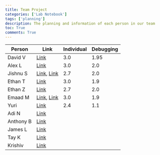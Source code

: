 ```yaml
---
title: Team Project
categories: ['Lab Notebook']
tags: ['planning']
description: The planning and information of each person in our team
toc: True
comments: True
---
```


| Person | Link | Individual | Debugging |
|-|-|-|-|
| David V | [Link](https://davidvasilev1.github.io/CSAsite/posts/progress-so-far/) | 3.0 | 1.95 |
| Alex L | [Link](https://ylu-1258.github.io/YLU_blog/) | 3.0 | 2.0 |
| Jishnu S | [Link](https://github.com/JishnuS420/BlogCSA/issues/11#issue-2176397360), [Link](https://jishnus420.github.io/BlogCSA/) | 2.7 | 2.0 |
| Ethan T | [Link](https://realethantran.github.io/ethanRepo/2024/03/07/individual-seed_IPYNB_2_.html) | 3.0 | 1.9 |
| Ethan Z | [Link](https://dolphinalt.github.io/APCSA-Pages/posts/Individual-Review/) | 2.7 | 2.0 |
| Emaad M | [Link](https://emaad-mir.github.io/emaad-github-pages1/c1.4/2024/03/08/Individual-Seed.html), [Link](https://github.com/Emaad-Mir/emaad-github-pages1/issues/14#issue-2174115806) | 3.0 | 1.9 |
| Yuri | [Link](https://github.com/yuricoder07/apcsa-blog/issues/6) | 2.4 | 1.1 |
| Adi N | [Link]() |
| Anthony B | [Link]() |
| James L | [Link]() |
| Tay K | [Link]() |
| Krishiv | [Link]() |
